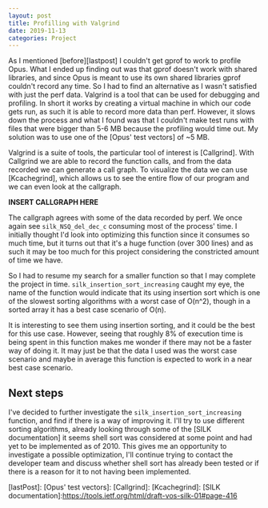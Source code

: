 ```yaml
---
layout: post
title: Profilling with Valgrind
date: 2019-11-13
categories: Project
---
```


As I mentioned [before][lastpost] I couldn't get gprof to work to profile Opus. What I ended up finding out was that gprof doesn't work with shared libraries, and since Opus is meant to use its own shared libraries gprof couldn't record any time. So I had to find an alternative as I wasn't satisfied with just the perf data. Valgrind is a tool that can be used for debugging and profiling. In short it works by creating a virtual machine in which our code gets run, as such it is able to record more data than perf. However, it slows down the process and what I found was that I couldn't make test runs with files that were bigger than 5-6 MB because the profiling would time out. My solution was to use one of the [Opus' test vectors] of ~5 MB.

Valgrind is a suite of tools, the particular tool of interest is [Callgrind]. With Callgrind we are able to record the function calls, and from the data recorded we can generate a call graph. To visualize the data we can use [Kcachegrind], which allows us to see the entire flow of our program and we can even look at the callgraph.

**INSERT CALLGRAPH HERE**

The callgraph agrees with some of the data recorded by perf. We once again see `silk_NSQ_del_dec_c` consuming most of the process' time. I initially thought I'd look into optimizing this function since it consumes so much time, but it turns out that it's a huge function (over 300 lines) and as such it may be too much for this project considering the constricted amount of time we have.

So I had to resume my search for a smaller function so that I may complete the project in time. `silk_insertion_sort_increasing` caught my eye, the name of the function would indicate that its using insertion sort which is one of the slowest sorting algorithms with a worst case of O(n^2), though in a sorted array it has a best case scenario of O(n).

It is interesting to see them using insertion sorting, and it could be the best for this use case. However, seeing that roughly 8% of execution time is being spent in this function makes me wonder if there may not be a faster way of doing it. It may just be that the data I used was the worst case scenario and maybe in average this function is expected to work in a near best case scenario.

## Next steps

I've decided to further investigate the `silk_insertion_sort_increasing` function, and find if there is a way of improving it. I'll try to use different sorting algorithms, already looking through some of the [SILK documentation] it seems shell sort was considered at some point and had yet to be implemented as of 2010. This gives me an opportunity to investigate a possible optimization, I'll continue trying to contact the developer team and discuss whether shell sort has already been tested or if there is a reason for it to not having been implemented.

[lastPost]:
[Opus' test vectors]:
[Callgrind]:
[Kcachegrind]:
[SILK documentation]:https://tools.ietf.org/html/draft-vos-silk-01#page-416
